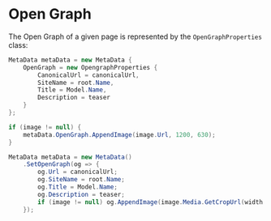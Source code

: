 # Open Graph

The Open Graph of a given page is represented by the `OpenGraphProperties` class:

```csharp
MetaData metaData = new MetaData {
    OpenGraph = new OpengraphProperties {
        CanonicalUrl = canonicalUrl,
        SiteName = root.Name,
        Title = Model.Name,
        Description = teaser
    }
};

if (image != null) {
    metaData.OpenGraph.AppendImage(image.Url, 1200, 630);
}
```

```csharp
MetaData metaData = new MetaData()
    .SetOpenGraph(og => {
        og.Url = canonicalUrl;
        og.SiteName = root.Name;
        og.Title = Model.Name;
        og.Description = teaser;
        if (image != null) og.AppendImage(image.Media.GetCropUrl(width: 1200, height: 630, urlMode: UrlMode.Absolute), 1200, 630);
    });
```